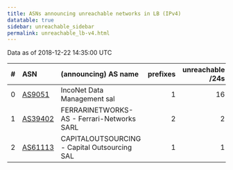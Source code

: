 ```yaml
---
title: ASNs announcing unreachable networks in LB (IPv4)
datatable: true
sidebar: unreachable_sidebar
permalink: unreachable_lb-v4.html
---
```


Data as of 2018-12-22 14:35:00 UTC


<div class="datatable-begin"></div>

|   # | ASN                                    | (announcing) AS name                         |   prefixes |   unreachable /24s |
|----:|:---------------------------------------|:---------------------------------------------|-----------:|-------------------:|
|   0 | [AS9051](unreachable_AS9051-v4.html)   | IncoNet Data Management sal                  |          1 |                 16 |
|   1 | [AS39402](unreachable_AS39402-v4.html) | FERRARINETWORKS-AS - Ferrari-Networks SARL   |          2 |                  2 |
|   2 | [AS61113](unreachable_AS61113-v4.html) | CAPITALOUTSOURCING - Capital Outsourcing SAL |          1 |                  1 |

<div class="datatable-end"></div>